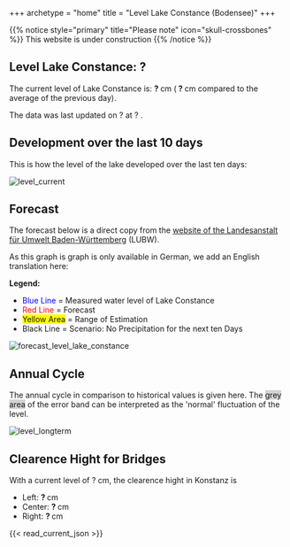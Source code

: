 +++
archetype = "home"
title = "Level Lake Constance (Bodensee)"
+++

{{% notice style="primary" title="Please note" icon="skull-crossbones" %}}
This website is under construction
{{% /notice %}}

<h2>Level Lake Constance: <span id=website_current_level_head> ? </span></h2>

The current level of Lake Constance is: <b><span id=website_current_level> ? </span></b> cm (<b><span id=website_change_vs_yesterday> ? </span></b> cm compared to the average of the previous day).

The data was last updated on <span id=website_mostrecent_date> ? </span> at <span id=website_mostrecent_time> ? </span>.



## Development over the last 10 days

This is how the level of the lake developed over the last ten days:

![level_current](https://pegel-konstanz-for-website.s3.eu-central-1.amazonaws.com/graph/EN/current_EN.png)


## Forecast

The forecast below is a direct copy from the [website of the Landesanstalt für Umwelt Baden-Württemberg](https://www.hvz.baden-wuerttemberg.de/pegel.html?id=00007) (LUBW).

As this graph is graph is only available in German, we add an English translation here:

**Legend:**
* <span style="color:blue">Blue Line </span> = Measured water level of Lake Constance
* <span style="color:red">Red Line</span> = Forecast
* <span style="background-color: #FFFF00">Yellow Area</span> = Range of Estimation
* Black Line = Scenario: No Precipitation for the next ten Days

![forecast_level_lake_constance](https://www.hvz.baden-wuerttemberg.de/gifs/00007-2001.GIF)



## Annual Cycle

The annual cycle in comparison to historical values is given here. The <span style="background-color: lightgrey"> grey area</span> of the error band can be interpreted as the 'normal' fluctuation of the level.

![level_longterm](https://pegel-konstanz-for-website.s3.eu-central-1.amazonaws.com/graph/EN/longterm_EN.png)


## Clearence Hight for Bridges

With a current level of <span id=website_current_level_bridge> ? </span> cm, the clearence hight in Konstanz is

<ul>
  <li>Left: <b><span id=website_bridge_kn_left> ? </span></b> cm</li>
  <li>Center: <b><span id=website_bridge_kn_center> ? </span></b> cm</li>
  <li>Right: <b><span id=website_bridge_kn_right> ? </span></b> cm</li>
</ul>


{{< read_current_json >}} 